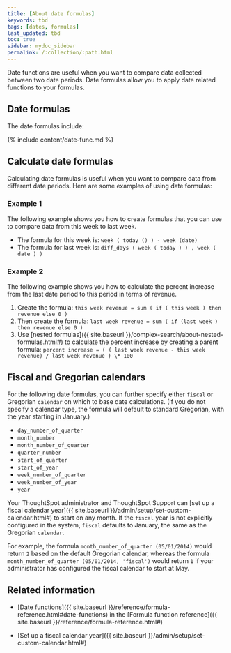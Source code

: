 ```yaml
---
title: [About date formulas]
keywords: tbd
tags: [dates, formulas]
last_updated: tbd
toc: true
sidebar: mydoc_sidebar
permalink: /:collection/:path.html
---
```

Date functions are useful when you want to compare data collected between two
date periods. Date formulas allow you to apply date related functions to your
formulas.

## Date formulas

The date formulas include:

{% include content/date-func.md %}

## Calculate date formulas

Calculating date formulas is useful when you want to compare data from different date periods. Here are some examples of using date formulas:

### Example 1

The following example shows you how to create formulas that you can use to compare data from this week to last week.

- The formula for this week is: `week ( today () ) - week (date)`
- The formula for last week is: `diff_days ( week ( today ) ) , week ( date ) )`

### Example 2

The following example shows you how to calculate the percent increase from the last date period to this period in terms of revenue.

1. Create the formula: `this week revenue = sum ( if ( this week ) then revenue else 0 )`
2. Then create the formula: `last week revenue = sum ( if (last week ) then revenue else 0 )`
3. Use [nested formulas]({{ site.baseurl }}/complex-search/about-nested-formulas.html#) to calculate the percent increase by creating a parent formula: `percent increase = ( ( last week revenue - this week revenue) / last week revenue ) \* 100`

## Fiscal and Gregorian calendars

For the following date formulas, you can further specify either `fiscal` or
Gregorian `calendar` on which to base date calculations. (If you do not specify a
calendar type, the formula will default to standard Gregorian, with the year
starting in January.)

* `day_number_of_quarter`
* `month_number`
* `month_number_of_quarter`
* `quarter_number`
* `start_of_quarter`
* `start_of_year`
* `week_number_of_quarter`
* `week_number_of_year`
* `year`

Your ThoughtSpot administrator and ThoughtSpot Support can
[set up a fiscal calendar year]({{ site.baseurl }}/admin/setup/set-custom-calendar.html#)
to start on any month. If the `fiscal` year is not explicitly configured in the system,
`fiscal` defaults to January, the same as the Gregorian `calendar`.

For example, the formula `month_number_of_quarter (05/01/2014)` would return `2`
based on the default Gregorian calendar, whereas the formula
`month_number_of_quarter (05/01/2014, 'fiscal')` would return `1` if your
administrator has configured the fiscal calendar to start at May.

## Related information

* [Date functions]({{ site.baseurl }}/reference/formula-reference.html#date-functions) in the [Formula function reference]({{ site.baseurl }}/reference/formula-reference.html#)

* [Set up a fiscal calendar year]({{ site.baseurl }}/admin/setup/set-custom-calendar.html#)
